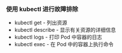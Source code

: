 ### 使用 kubectl 进行故障排除
- kubectl get - 列出资源
- kubectl describe - 显示有关资源的详细信息
- kubectl logs - 打印 Pod 中容器的日志
- kubectl exec - 在 Pod 中的容器上执行命令


